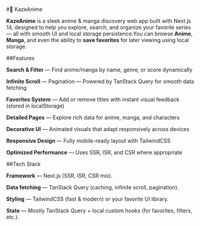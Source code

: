 #🍃 KazeAnime

**KazeAnime** is a sleek anime & manga discovery web app built with Next.js 14, designed to help you explore, search, and organize your favorite series — all with smooth UI and local storage persistence.You can browse **Anime**, **Manga**, and even the ability to **save favorites** for later viewing using local storage.

##Features

**Search & Filter** — Find anime/manga by name, genre, or score dynamically

**Infinite Scroll** — Pagination — Powered by TanStack Query for smooth data fetching

**Favorites System** — Add or remove titles with instant visual feedback (stored in localStorage)

**Detailed Pages** — Explore rich data for anime, manga, and characters

**Decorative UI** — Animated visuals that adapt responsively across devices

**Responsive Design** — Fully mobile-ready layout with TailwindCSS

**Optimized Performance** — Uses SSR, ISR, and CSR where appropriate

##Tech Stack

**Framework** — Next.js (SSR, ISR, CSR mix).


**Data fetching** — TanStack Query (caching, infinite scroll, pagination).


**Styling** — TailwindCSS (fast & modern) or your favorite UI library.


**State** — Mostly TanStack Query + local custom hooks (for favorites, filters, etc.).
